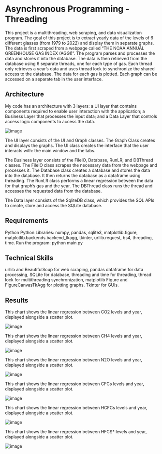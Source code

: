 # Asynchronous Programming - Threading

This project is a multithreading, web scraping, and data visualization program. The goal of this project is to extract yearly data of the levels of 6 different glasses (from 1979 to 2022) and display them in separate graphs. The data is first scraped from a webpage called “THE NOAA ANNUAL GREENHOUSE GAS INDEX (AGGI)”. The program parses and processes the data and stores it into the database. The data is then retrieved from the database using 6 separate threads, one for each type of gas. Each thread only retrieves a year’s data and uses thread lock to synchronize the shared access to the database. The data for each gas is plotted. Each graph can be accessed on a separate tab in the user interface.

## Architecture

My code has an architecture with 3 layers: a UI layer that contains components required to enable user interaction with the application; a Business Layer that processes the input data; and a Data Layer that controls access logic components to access the data.

![image](https://github.com/carab9/asynchronous-programming-threading/blob/main/architecture.png?raw=true)


The UI layer consists of the UI and Graph classes. The Graph Class creates and displays the graphs. The UI class creates the interface that the user interacts with: the main window and the tabs.

The Business layer consists of the FileIO, Database, RunLR, and DBThread classes. The FileIO class scrapes the necessary data from the webpage and processes it. The Database class creates a database and stores the data into the database. It then returns the database as a dataframe using threading. The RunLR class performs a linear regression between the data for that graph’s gas and the year. The DBThread class runs the thread and accesses the requested data from the database.

The Data layer consists of the SqliteDB class, which provides the SQL APIs to create, store and access the SQLite database.

## Requirements

Python
Python Libraries: numpy, pandas, sqlite3, matplotlib.figure, matplotlib.backends.backend_tkagg, tkinter, urllib.request, bs4, threading, time.
Run the program: python main.py

## Technical Skills

urllib and BeautifulSoup for web scraping, pandas dataframe for data processing, SQLite for database, threading and time for threading, thread lock for multithreading synchronization, matplotlib Figure and FigureCanvasTkAgg for plotting graphs. Tkinter for GUIs.

## Results

This chart shows the linear regression between CO2 levels and year, displayed alongside a scatter plot.

![image](https://github.com/carab9/asynchronous-programming-threading/blob/main/co2.png?raw=true)

This chart shows the linear regression between CH4 levels and year, displayed alongside a scatter plot.

![image](https://github.com/carab9/asynchronous-programming-threading/blob/main/ch4.png?raw=true)

This chart shows the linear regression between N2O levels and year, displayed alongside a scatter plot.

![image](https://github.com/carab9/asynchronous-programming-threading/blob/main/n2o.png?raw=true)

This chart shows the linear regression between CFCs levels and year, displayed alongside a scatter plot.

![image](https://github.com/carab9/asynchronous-programming-threading/blob/main/cfcs.png?raw=true)

This chart shows the linear regression between HCFCs levels and year, displayed alongside a scatter plot.

![image](https://github.com/carab9/asynchronous-programming-threading/blob/main/hcfcs.png?raw=true)

This chart shows the linear regression between HFCS* levels and year, displayed alongside a scatter plot.

![image](https://github.com/carab9/asynchronous-programming-threading/blob/main/hfcs.png?raw=true)

